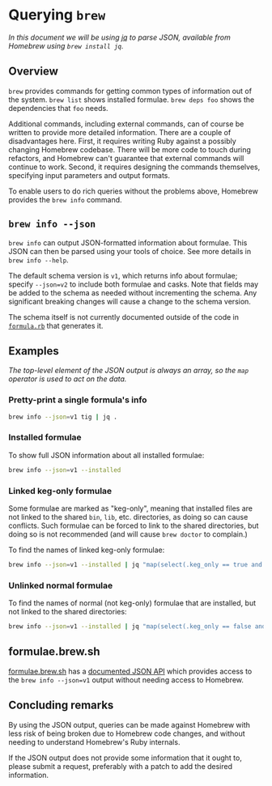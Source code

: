 # Querying `brew`

_In this document we will be using [jq](https://stedolan.github.io/jq/) to parse JSON, available from Homebrew using `brew install jq`._

## Overview

`brew` provides commands for getting common types of information out of the system. `brew list` shows installed formulae. `brew deps foo` shows the dependencies that `foo` needs.

Additional commands, including external commands, can of course be written to provide more detailed information. There are a couple of disadvantages here. First, it requires writing Ruby against a possibly changing Homebrew codebase. There will be more code to touch during refactors, and Homebrew can't guarantee that external commands will continue to work. Second, it requires designing the commands themselves, specifying input parameters and output formats.

To enable users to do rich queries without the problems above, Homebrew provides the `brew info` command.

## `brew info --json`

`brew info` can output JSON-formatted information about formulae. This JSON can then be parsed using your tools of choice. See more details in `brew info --help`.

The default schema version is `v1`, which returns info about formulae; specify `--json=v2` to include both formulae and casks. Note that fields may be added to the schema as needed without incrementing the schema. Any significant breaking changes will cause a change to the schema version.

The schema itself is not currently documented outside of the code in [`formula.rb`](https://github.com/Homebrew/brew/blob/2e6b6ab3a20da503ba2a22a37fdd6bd936d818ed/Library/Homebrew/formula.rb#L1922-L2017) that generates it.

## Examples

_The top-level element of the JSON output is always an array, so the `map` operator is used to act on the data._

### Pretty-print a single formula's info

```sh
brew info --json=v1 tig | jq .
```

### Installed formulae

To show full JSON information about all installed formulae:

```sh
brew info --json=v1 --installed
```

### Linked keg-only formulae

Some formulae are marked as "keg-only", meaning that installed files are not linked to the shared `bin`, `lib`, etc. directories, as doing so can cause conflicts. Such formulae can be forced to link to the shared directories, but doing so is not recommended (and will cause `brew doctor` to complain.)

To find the names of linked keg-only formulae:

```sh
brew info --json=v1 --installed | jq "map(select(.keg_only == true and .linked_keg != null) | .name)"
```

### Unlinked normal formulae

To find the names of normal (not keg-only) formulae that are installed, but not linked to the shared directories:

```sh
brew info --json=v1 --installed | jq "map(select(.keg_only == false and .linked_keg == null) | .name)"
```

## formulae.brew.sh

[formulae.brew.sh](https://formulae.brew.sh) has a [documented JSON API](https://formulae.brew.sh/docs/api/) which provides access to the `brew info --json=v1` output without needing access to Homebrew.

## Concluding remarks

By using the JSON output, queries can be made against Homebrew with less risk of being broken due to Homebrew code changes, and without needing to understand Homebrew's Ruby internals.

If the JSON output does not provide some information that it ought to, please submit a request, preferably with a patch to add the desired information.
